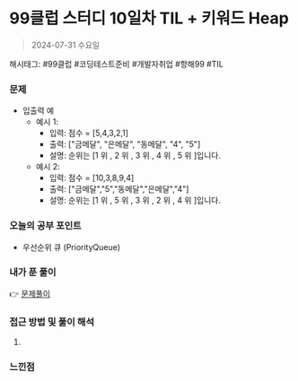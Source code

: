 # 99클럽 스터디 10일차 TIL + 키워드 Heap
> 2024-07-31 수요일

해시태그: #99클럽 #코딩테스트준비 #개발자취업 #항해99 #TIL

### 문제


+ 입출력 예
    + 예시 1:
        + 입력: 점수 = [5,4,3,2,1]
        + 출력: ["금메달", "은메달", "동메달", "4", "5"]
        + 설명: 순위는 [1 위 , 2 위 , 3 위 , 4 위 , 5 위 ]입니다.
    + 예시 2:
        + 입력: 점수 = [10,3,8,9,4]
        + 출력: ["금메달","5","동메달","은메달","4"]
        + 설명: 순위는 [1 위 , 5 위 , 3 위 , 2 위 , 4 위 ]입니다.

### 오늘의 공부 포인트
+ 우선순위 큐 (PriorityQueue)

### 내가 푼 풀이
👉 [문제풀이](https://github.com/subbangE/codingTest-study/blob/master/src/day_10/heap2.java)

### 접근 방법 및 풀이 해석
1.

### 느낀점

